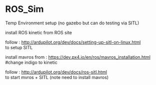 # ROS_Sim

Temp Environment setup (no gazebo but can do testing via SITL)

install ROS kinetic from ROS site 

follow : http://ardupilot.org/dev/docs/setting-up-sitl-on-linux.html  
to setup SITL 

install mavros from : https://dev.px4.io/en/ros/mavros_installation.html 
#change indigo to kinetic 

follow : http://ardupilot.org/dev/docs/ros-sitl.html  
to start mvros + SITL (note need to install mavros)
